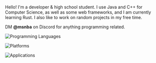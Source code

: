 Hello! I'm a developer & high school student. I use Java and C++ for Computer Science, as well as some web frameworks, and I am currently learning Rust. I also like to work on random projects in my free time. 

DM **@msnba** on Discord for anything programming related.

![Programming Languages](https://skillicons.dev/icons?i=java,rust,cpp,python,html,css,js,tailwind)

![Platforms](https://skillicons.dev/icons?i=cmake,react,nodejs)

![Applications](https://skillicons.dev/icons?i=figma,vscode)
